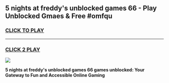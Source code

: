 
## 5 nights at freddy's unblocked games 66 - Play Unblocked Gmaes & Free #omfqu
<h3>
<a href="https://premium.freeplayer.one?title=5_nights_at_freddy's_unblocked_games_66&ref=01M">CLICK TO PLAY</a></h3>
<hr>

<h3>
<a href="https://premium.freeplayer.one?title=5_nights_at_freddy's_unblocked_games_66&ref=01M">CLICK 2 PLAY</a>
  
</h3>

<a href="https://premium.freeplayer.one?title=5_nights_at_freddy's_unblocked_games_66&ref=01M"><img src="https://clearcache.store/games.png"></a>


**5 nights at freddy's unblocked games 66 games unblocked: Your Gateway to Fun and Accessible Online Gaming**
